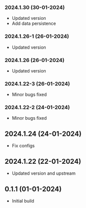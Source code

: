 ### 2024.1.30 (30-01-2024)
- Updated version
- Add data persistence
### 2024.1.26-1 (26-01-2024)
- Updated version
### 2024.1.26 (26-01-2024)
- Updated version
### 2024.1.22-3 (26-01-2024)
- Minor bugs fixed
### 2024.1.22-2 (24-01-2024)
- Minor bugs fixed
## 2024.1.24 (24-01-2024)
- Fix configs

## 2024.1.22 (22-01-2024)
- Updated version and upstream

## 0.1.1 (01-01-2024)
- Initial build
